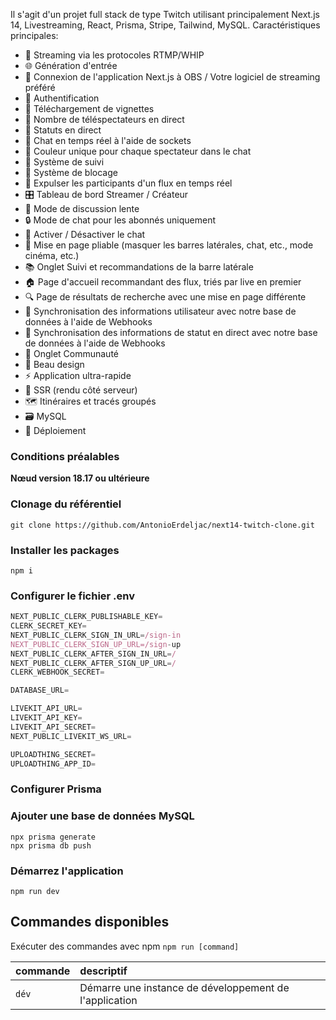 Il s'agit d'un projet full stack de type Twitch utilisant principalement Next.js 14, Livestreaming, React, Prisma, Stripe, Tailwind, MySQL.
Caractéristiques principales:
- 📡 Streaming via les protocoles RTMP/WHIP
- 🌐 Génération d'entrée
- 🔗 Connexion de l'application Next.js à OBS / Votre logiciel de streaming préféré
- 🔐 Authentification
- 📸 Téléchargement de vignettes
- 👀 Nombre de téléspectateurs en direct
- 🚦 Statuts en direct
- 💬 Chat en temps réel à l'aide de sockets
- 🎨 Couleur unique pour chaque spectateur dans le chat
- 👥 Système de suivi
- 🚫 Système de blocage
- 👢 Expulser les participants d'un flux en temps réel
- 🎛️ Tableau de bord Streamer / Créateur
- 🐢 Mode de discussion lente
- 🔒 Mode de chat pour les abonnés uniquement
- 📴 Activer / Désactiver le chat
- 🔽 Mise en page pliable (masquer les barres latérales, chat, etc., mode cinéma, etc.)
- 📚 Onglet Suivi et recommandations de la barre latérale
- 🏠 Page d'accueil recommandant des flux, triés par live en premier
- 🔍 Page de résultats de recherche avec une mise en page différente
- 🔄 Synchronisation des informations utilisateur avec notre base de données à l'aide de Webhooks
- 📡 Synchronisation des informations de statut en direct avec notre base de données à l'aide de Webhooks
- 🤝 Onglet Communauté
- 🎨 Beau design
- ⚡ Application ultra-rapide
- 📄 SSR (rendu côté serveur)
- 🗺️ Itinéraires et tracés groupés
- 🗃️ MySQL
- 🚀 Déploiement

### Conditions préalables
**Nœud version 18.17 ou ultérieure**

### Clonage du référentiel

```shell
git clone https://github.com/AntonioErdeljac/next14-twitch-clone.git
```
### Installer les packages

```shell
npm i
```

### Configurer le fichier .env

```js
NEXT_PUBLIC_CLERK_PUBLISHABLE_KEY=
CLERK_SECRET_KEY=
NEXT_PUBLIC_CLERK_SIGN_IN_URL=/sign-in
NEXT_PUBLIC_CLERK_SIGN_UP_URL=/sign-up
NEXT_PUBLIC_CLERK_AFTER_SIGN_IN_URL=/
NEXT_PUBLIC_CLERK_AFTER_SIGN_UP_URL=/
CLERK_WEBHOOK_SECRET=

DATABASE_URL=

LIVEKIT_API_URL=
LIVEKIT_API_KEY=
LIVEKIT_API_SECRET=
NEXT_PUBLIC_LIVEKIT_WS_URL=

UPLOADTHING_SECRET=
UPLOADTHING_APP_ID=
```
### Configurer Prisma
### Ajouter une base de données MySQL

```shell
npx prisma generate
npx prisma db push

```

### Démarrez l'application

```shell
npm run dev
```

## Commandes disponibles

Exécuter des commandes avec npm `npm run [command]`

| commande        | descriptif                                             |
| :---------------| :------------------------------------------------------|
| `dév`           | Démarre une instance de développement de l'application |